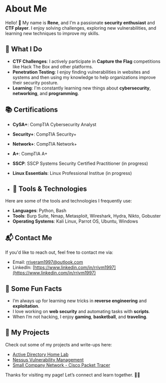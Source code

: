 # About Me

Hello! 👋 My name is **Rene**, and I’m a passionate **security enthusiast** and **CTF player**. I enjoy solving challenges, exploring new vulnerabilities, and learning new techniques to improve my skills. 

## 🚀 What I Do
- **CTF Challenges**: I actively participate in **Capture the Flag** competitions like Hack The Box and other platforms.
- **Penetration Testing**: I enjoy finding vulnerabilities in websites and systems and then using my knowledge to help organizations improve their security posture.
- **Learning**: I'm constantly learning new things about **cybersecurity**, **networking**, and **programming**.

## 📚 Certifications
- **CySA+**: CompTIA Cybersecurity Analyst
- **Security+**: CompTIA Security+
- **Network+**: CompTIA Network+
- **A+**: CompTIA A+
- **SSCP**: SSCP Systems Security Certified Practitioner (in progress)
- **Linux Essentials**: Linux Professional Institue (in progress)

- ## 🔧 Tools & Technologies
Here are some of the tools and technologies I frequently use:

- **Languages**: Python, Bash
- **Tools**: Burp Suite, Nmap, Metasploit, Wireshark, Hydra, Nikto, Gobuster
- **Operating Systems**: Kali Linux, Parrot OS, Ubuntu, Windows

## 📬 Contact Me
If you'd like to reach out, feel free to contact me via:
- Email: [rriveram1997@outlook.com](mailto:rriveram1997@outlook.com)
- LinkedIn: [https://www.linkedin.com/in/rrivm1997](https://www.linkedin.com/in/rrivm1997)

## 📜 Some Fun Facts
- I’m always up for learning new tricks in **reverse engineering** and **exploitation**.
- I love working on **web security** and automating tasks with **scripts**.
- When I’m not hacking, I enjoy **gaming**, **basketball**, and **traveling**.

## 🔗 My Projects
Check out some of my projects and write-ups here:
  - [Active Directory Home Lab](https://github.com/rrivm1997/Active-Directory-Home-Lab)
  - [Nessus Vulnerability Management](https://github.com/rrivm1997/Nessus_Vulnerability_Management)
  - [Small Company Network - Cisco Packet Tracer](https://github.com/rrivm1997/Company_Network)

Thanks for visiting my page! Let’s connect and learn together. 👨‍💻
